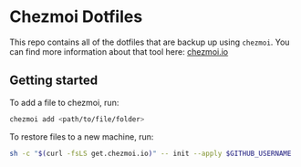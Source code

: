# Chezmoi Dotfiles

This repo contains all of the dotfiles that are backup up using `chezmoi`. You can find more information about that tool here: [chezmoi.io](https://www.chezmoi.io)

## Getting started

To add a file to chezmoi, run:

```bash
chezmoi add <path/to/file/folder>
```

To restore files to a new machine, run: 

```bash
sh -c "$(curl -fsLS get.chezmoi.io)" -- init --apply $GITHUB_USERNAME
```
